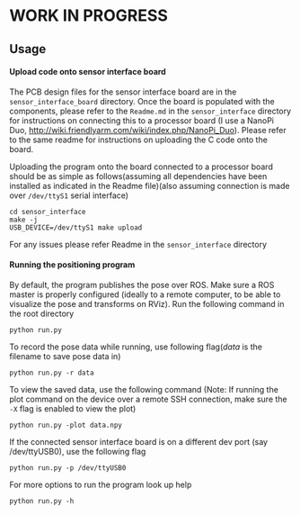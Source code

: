 # WORK IN PROGRESS

## Usage
#### Upload code onto sensor interface board
The PCB design files for the sensor interface board are in the `sensor_interface_board` directory. Once the board is populated with the components, please refer to the `Readme.md` in the `sensor_interface` directory for instructions on connecting this to a processor board (I use a NanoPi Duo, http://wiki.friendlyarm.com/wiki/index.php/NanoPi_Duo).
Please refer to the same readme for instructions on uploading the C code onto the board.

Uploading the program onto the board connected to a processor board should be as simple as follows(assuming all dependencies have been installed as indicated in the Readme file)(also assuming connection is made over `/dev/ttyS1` serial interface)
```
cd sensor_interface
make -j
USB_DEVICE=/dev/ttyS1 make upload
```
For any issues please refer Readme in the `sensor_interface` directory

#### Running the positioning program
By default, the program publishes the pose over ROS. Make sure a ROS master is properly configured (ideally to a remote computer, to be able to visualize the pose and transforms on RViz). Run the following command in the root directory
```
python run.py
```

To record the pose data while running, use following flag(*data* is the filename to save pose data in)
```
python run.py -r data
```

To view the saved data, use the following command (Note: If running the plot command on the device over a remote SSH connection, make sure the `-X` flag is enabled to view the plot)
```
python run.py -plot data.npy
```

If the connected sensor interface board is on a different dev port (say /dev/ttyUSB0), use the following flag
```
python run.py -p /dev/ttyUSB0
```

For more options to run the program look up help
```
python run.py -h
```

